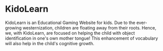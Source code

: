 # KidoLearn
KidoLearn is an Educational Gaming Website for kids. Due to the ever-growing westernization, children are floating away from their roots. Hence, we, with KidoLearn, are focused on helping the child with object identification in one's own mother tongue! This enhancement of vocabulary will also help in the child's cognitive growth.
